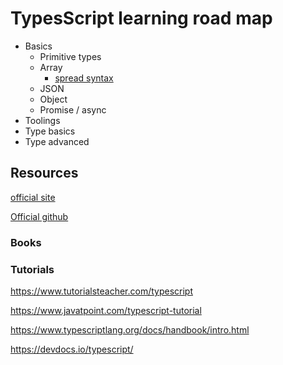 # TypesScript learning road map

- Basics
  - Primitive types
  - Array
    - [spread syntax](https://developer.mozilla.org/en-US/docs/Web/JavaScript/Reference/Operators/Spread_syntax)
  - JSON
  - Object
  - Promise / async
- Toolings
- Type basics
- Type advanced

## Resources

[official site](https://www.typescriptlang.org/)

[Official github](https://github.com/Microsoft/TypeScript)

### Books

### Tutorials

<https://www.tutorialsteacher.com/typescript>

<https://www.javatpoint.com/typescript-tutorial>

<https://www.typescriptlang.org/docs/handbook/intro.html>

<https://devdocs.io/typescript/>
